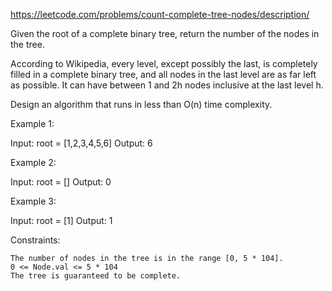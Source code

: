 https://leetcode.com/problems/count-complete-tree-nodes/description/

Given the root of a complete binary tree, return the number of the nodes in the tree.

According to Wikipedia, every level, except possibly the last, is completely filled in a complete binary tree, and all nodes in the last level are as far left as possible. It can have between 1 and 2h nodes inclusive at the last level h.

Design an algorithm that runs in less than O(n) time complexity.


Example 1:

Input: root = [1,2,3,4,5,6]
Output: 6

Example 2:

Input: root = []
Output: 0

Example 3:

Input: root = [1]
Output: 1


Constraints:

    The number of nodes in the tree is in the range [0, 5 * 104].
    0 <= Node.val <= 5 * 104
    The tree is guaranteed to be complete.

